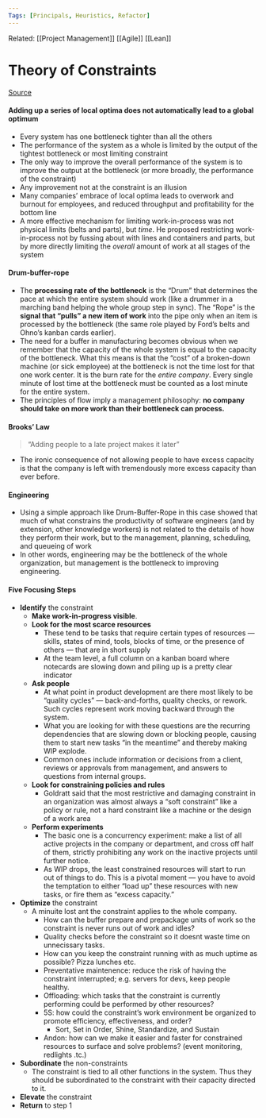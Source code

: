 ```yaml
---
Tags: [Principals, Heuristics, Refactor]
---
```

Related: [[Project Management]] [[Agile]] [[Lean]]
# Theory of Constraints
[Source](https://medium.com/forte-labs/theory-of-constraints-101-table-of-contents-8bbb6627915b#.qtqvp9fnv)

#### Adding up a series of local optima does not automatically lead to a global optimum
- Every system has one bottleneck tighter than all the others
- The performance of the system as a whole is limited by the output of the tightest bottleneck or most limiting constraint
- The only way to improve the overall performance of the system is to improve the output at the bottleneck (or more broadly, the performance of the constraint)
- Any improvement not at the constraint is an illusion
- Many companies’ embrace of local optima leads to overwork and burnout for employees, and reduced throughput and profitability for the bottom line
- A more effective mechanism for limiting work-in-process was not physical limits (belts and parts), but _time_. He proposed restricting work-in-process not by fussing about with lines and containers and parts, but by more directly limiting the _overall_ amount of work at all stages of the system

#### Drum-buffer-rope
- The **processing rate of the bottleneck** is the “Drum” that determines the pace at which the entire system should work (like a drummer in a marching band helping the whole group step in sync). The “Rope” is the **signal that “pulls” a new item of work** into the pipe only when an item is processed by the bottleneck (the same role played by Ford’s belts and Ohno’s kanban cards earlier).
- The need for a buffer in manufacturing becomes obvious when we remember that the capacity of the whole system is equal to the capacity of the bottleneck. What this means is that the “cost” of a broken-down machine (or sick employee) at the bottleneck is not the time lost for that one work center. It is the burn rate for the _entire company_. Every single minute of lost time at the bottleneck must be counted as a lost minute for the entire system.
- The principles of flow imply a management philosophy: **no company should take on more work than their bottleneck can process.**

#### Brooks’ Law
> “Adding people to a late project makes it later”
- The ironic consequence of not allowing people to have excess capacity is that the company is left with tremendously more excess capacity than ever before.

#### Engineering
- Using a simple approach like Drum-Buffer-Rope in this case showed that much of what constrains the productivity of software engineers (and by extension, other knowledge workers) is not related to the details of how they perform their work, but to the management, planning, scheduling, and queueing of work
- In other words, engineering may be the bottleneck of the whole organization, but management is the bottleneck to improving engineering.

#### Five Focusing Steps
- **Identify** the constraint
	- **Make work-in-progress visible**.
	- **Look for the most scarce resources**
		- These tend to be tasks that require certain types of resources — skills, states of mind, tools, blocks of time, or the presence of others — that are in short supply
		- At the team level, a full column on a kanban board where notecards are slowing down and piling up is a pretty clear indicator
	- **Ask people**
		- At what point in product development are there most likely to be “quality cycles” — back-and-forths, quality checks, or rework. Such cycles represent work moving backward through the system.
		- What you are looking for with these questions are the recurring dependencies that are slowing down or blocking people, causing them to start new tasks “in the meantime” and thereby making WIP explode.
		- Common ones include information or decisions from a client, reviews or approvals from management, and answers to questions from internal groups.
	- **Look for constraining policies and rules**
		-  Goldratt said that the most restrictive and damaging constraint in an organization was almost always a “soft constraint” like a policy or rule, not a hard constraint like a machine or the design of a work area
	-  **Perform experiments**
		-  The basic one is a concurrency experiment: make a list of all active projects in the company or department, and cross off half of them, strictly prohibiting any work on the inactive projects until further notice.
		-  As WIP drops, the least constrained resources will start to run out of things to do. This is a pivotal moment — you have to avoid the temptation to either “load up” these resources with new tasks, or fire them as “excess capacity.”
- **Optimize** the constraint
	- A minuite lost ant the constraint applies to the whole company.
		- How can the buffer prepare and prepackage units of work so the constraint is never runs out of work and idles?
		- Quality checks before the constraint so it doesnt waste time on unnecissary tasks. 
		- How can you keep the constraint running with as much uptime as possible? Pizza lunches etc.
		- Preventative maintenence: reduce the risk of having the constraint interrupted; e.g. servers for devs, keep people healthy.
		- Offloading: which tasks that the constraint is currently performing could be performed by other resources? 
		- 5S: how could the constraint’s work environment be organized to promote efficiency, effectiveness, and order?
			- Sort, Set in Order, Shine, Standardize, and Sustain
		- Andon: how can we make it easier and faster for constrained resources to surface and solve problems? (event monitoring, redlights .tc.)
- **Subordinate** the non-constraints
	- The constraint is tied to all other functions in the system. Thus they should be subordinated to the constraint with their capacity directed to it. 
- **Elevate** the constraint
- **Return** to step 1

